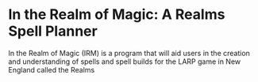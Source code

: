 # In the Realm of Magic: A Realms Spell Planner
In the Realm of Magic (IRM) is a program that will aid users in the creation and understanding of spells and spell builds for the LARP game in New England called the Realms
